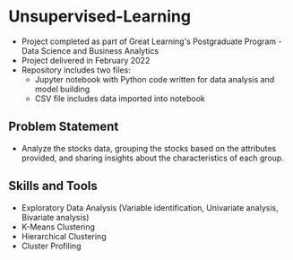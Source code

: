 # Unsupervised-Learning
- Project completed as part of Great Learning's Postgraduate Program - Data Science and Business Analytics
- Project delivered in February 2022
- Repository includes two files:
  - Jupyter notebook with Python code written for data analysis and model building
  - CSV file includes data imported into notebook
## Problem Statement
- Analyze the stocks data, grouping the stocks based on the attributes provided, and sharing insights about the characteristics of each group.
## Skills and Tools
- Exploratory Data Analysis (Variable identification, Univariate analysis, Bivariate analysis)
- K-Means Clustering
- Hierarchical Clustering
- Cluster Profiling

